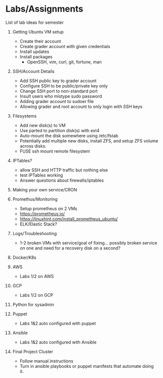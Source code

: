 # Labs/Assignments

List of lab ideas for semester

1. Getting Ubuntu VM setup
    * Create their account
    * Create grader account with given credentials
    * Install updates
    * Install packages
        * OpenSSH, vim, curl, git, fortune, man
    
2. SSH/Account Details
    * Add SSH public key to grader account
    * Configure SSH to be public/private key only
    * Change SSH port to non-standard port
    * Insult users who mistype sudo password
    * Adding grader account to sudoer file
    * Allowing grader and root account to only login with SSH keys

3. Filesystems
    * Add new disk(s) to VM
    * Use parted to partition disk(s) with ext4
    * Auto-mount the disk somewhere using /etc/fstab
    * Potentially add multiple new disks, install ZFS, and setup ZFS volume across disks. 
    * FUSE ssh mount remote filesystem

4. IPTables?
    * allow SSH and HTTP traffic but nothing else
    * test IPTables working
    * Answer questions about firewalls/iptables

5. Making your own service/CRON

5. Promethus/Monitoring
    * Setup prometheus on 2 VMs 
    * https://prometheus.io/
    * https://linuxhint.com/install_prometheus_ubuntu/
    * ELK/Elastic Stack?

6. Logs/Troubleshooting
    * 1-2 broken VMs with service/goal of fixing... possibly broken service on one and need for a recovery disk on a second? 

7. Docker/K8s

8. AWS
    * Labs 1/2 on AWS

9. GCP
    * Labs 1/2 on GCP

10. Python for sysadmin

11. Puppet
    * Labs 1&2 auto configured with puppet

12. Ansible
    * Labs 1&2 auto configured with Ansible

13. Final Project Cluster
    * Follow manual instructions
    * Turn in ansible playbooks or puppet manifests that automate doing it.
